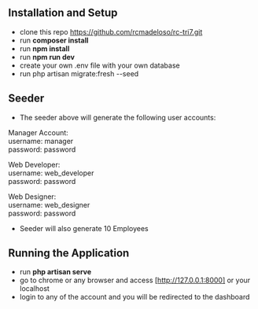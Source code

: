 
## Installation and Setup
- clone this repo https://github.com/rcmadeloso/rc-tri7.git
- run <strong>composer install</strong>
- run <strong>npm install</strong>
- run <strong>npm run dev</strong>
- create your own .env file with your own database
- run php artisan migrate:fresh --seed 


## Seeder
- The seeder above will generate the following user accounts:

Manager Account:
<br>
username: manager
<br>
password: password

Web Developer:
<br>
username: web_developer
<br>
password: password


Web Designer:
<br>
username: web_designer
<br>
password: password


- Seeder will also generate 10 Employees


## Running the Application
- run <strong>php artisan serve</strong> 
- go to chrome or any browser and access  [http://127.0.0.1:8000] or your localhost
- login to any of the account and you will be redirected to the dashboard